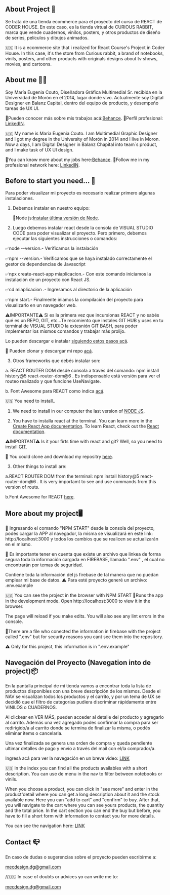 ## About Project 🚀

Se trata de una tienda ecommerce para el proyecto del curso de REACT de CODER HOUSE.
En este caso, es la tienda virtual de CURIOUS RABBIT, marca que vende cuadernos, vinilos, posters, y otros productos de diseño de series, películos y dibujos animados.

🇺🇸 It is a ecommerce site that i realized for React Course's Project in Coder House.
In this case, it's the store from Curious rabbit, a brand of notebooks, vinils, posters, and other products with originals designs about tv shows, movies, and cartoons.

## About me 🙋‍♀️

Soy María Eugenia Couto, Diseñadora Gráfica Multimedial Sr. recibida en la Universidad de Morón en el 2014, lugar donde vivo. Actualmente soy Digital Designer en Balanz Capital, dentro del equipo de producto, y desempeño tareas de UX UI.

🔸Pueden conocer más sobre mis trabajos acá:[Behance](https://www.behance.net/MECdesign).
🔸Perfil profesional: [LinkedIN](https://www.linkedin.com/in/mar%C3%ADa-eugenia-couto/).

🇺🇸 My name is María Eugenia Couto. I am Multimedial Graphic Designer and I got my degree in the University of Morón in 2014 and I live in Moron. Now a days, I am Digital Designer in Balanz Chapital into team`s product, and I make task of UX UI design.

🔸You can know more about my jobs here:[Behance](https://www.behance.net/MECdesign).
🔸Follow me in my profesional network here: [LinkedIN](https://www.linkedin.com/in/mar%C3%ADa-eugenia-couto/).


## Before to start you need... 🔧

Para poder visualizar mi proyecto es necesario realizar primero algunas instalaciones.

1) Debemos instalar en nuestro equipo:
   
   📌Node js:[Instalar última versión de Node](https://nodejs.org/en/).

2) Luego debemos instalar react desde la consola de VISUAL STUDIO CODE para poder visualizar el proyecto. Pero primero, debemos ejecutar las siguientes instrucciones o comandos:

✅node --version.- Verificamos la instalación

✅npm --version.- Verificamos que se haya instalado correctamente el gestor de dependencias de Javascript

✅npx create-react-app miaplicacion.- Con este comando iniciamos la instalación de un proyecto con React JS.

✅cd miaplicacion .- Ingresamos al directorio de la aplicación

✅npm start.- Finalmente iniamos la compilación del proyecto para visualizarlo en un navegador web.


⚠IMPORTANTE⚠ Si es la primera vez que incursionas REACT y no sabés qué es un REPO, GIT, etc...Te recomiento que instales GIT HUB y uses en tu terminal de VISUAL STUDIO la extesnión GIT BASH, para poder implementar los mismos comandos y trabajar más prolijo.

Lo pueden descargar e instalar [siguiendo estos pasos acá](https://www.stanleyulili.com/git/how-to-install-git-bash-on-windows/).

🔗 Pueden clonar y descargar mi repo [acá](https://github.com/mec2110/tiendacr_COUTO/tree/TrabajoFInal-MaEugeniaCouto).


3) Otros frameworks que debés instalar son:

  a. REACT ROUTER DOM desde consola a través del comando:
  npm install history@5 react-router-dom@6 .
  Es indispensable está versión para ver el routeo realizado y que funcione UseNavigate.

  b. Font Awesome para REACT como indica [acá](https://fontawesome.com/v5.15/how-to-use/on-the-web/using-with/react).

🇺🇸 You need to install..
1) We need to install in our computer the last version of [NODE JS](https://nodejs.org/en/).

2) You have to installa react at the terminal.
You can learn more in the [Create React App documentation](https://facebook.github.io/create-react-app/docs/getting-started).
To learn React, check out the [React documentation](https://reactjs.org/).

⚠IMPORTANT⚠ Is it your firts time with react and git? Well, so you need to install [GIT](https://www.stanleyulili.com/git/how-to-install-git-bash-on-windows/).

🔗 You could clone and download my repositry [here](https://github.com/mec2110/tiendacr_COUTO/tree/TrabajoFInal-MaEugeniaCouto).

3) Other things to install are:

a.REACT ROUTER DOM from the terminal:
  npm install history@5 react-router-dom@6 . 
  It is very importamt to see and use commands from this version of routs.


b.Font Awesome for REACT [here](https://fontawesome.com/v5.15/how-to-use/on-the-web/using-with/react).


## More about my project🖥

📌 Ingresando el comando "NPM START" desde la consola del proyecto, podés cargar la APP al navegador, la misma se visualizará en esté link: http://localhost:3000 y todos los cambios que se realicen se actualizarán en el mismo.

📌 Es importante tener en cuenta que existe un archivo que linkea de forma segura toda la información cargada en FIREBASE, llamado ".env" , el cual no encontrarán por temas de seguridad.

Contiene toda la información del js firebase de tal manera que no puedan emplear mi base de datos.
⚠ Para esté proyecto generé un archivo: .env.example

🇺🇸 You can see the project in the browser with NPM START
📌Runs the app in the development mode.
Open http://localhost:3000 to view it in the browser.

The page will reload if you make edits.
You will also see any lint errors in the console.

📌There are a file who conected the information in firebase with the project called ".env" but for security reasons you cant see them into the repository.

⚠ Only for this project, this information is in ".env.example"

## Navegación del Proyecto (Navegation into de project)📦

En la pantalla principal de mi tienda vamos a encontrar toda la lista de productos disponibles con una breve descripción de los mismos. Desde el NAV se visualizan todos los productos y el carrito, y por un tema de UX se decidió que el filtro de categorías pudiera discriminar rápidamente entre VINILOS o CUADERNOS. 

Al clickear en VER MÁS, pueden acceder al detalle del producto y agregarlo al carrito. Además una vez agregado podes confirmar la compra para ser redirigido/a al carrito donde se termina de finalizar la misma, o podés eliminar items o cancelarla.

Una vez finalizada se genera una orden de compra y queda pendiente ultimar detalles de pago y envío a través del mail con el/la comprador/a.

Ingresá acá para ver la navegación en un breve video:
[LINK](https://drive.google.com/drive/folders/1uL8HhQrcROP5fDtYNPyn_QsCwS_D_lPq?usp=sharing)

🇺🇸 In the index you can find all the products availables with a short description. You can use de menu in the nav to filter between notebooks or vinils.

When you choose a product, you can click in "see more" and enter in the product'detail where you can get a long description about it and the stock available now. Here you can "add to cart" and "confirm" to buy. After that, you will navigate to the cart where you can see yours products, the quantity and the total price. In the cart section you can end the buy but before, you have to fill a short form with information to contact you for more details. 

You can see the navigation here:
[LINK](https://drive.google.com/drive/folders/1uL8HhQrcROP5fDtYNPyn_QsCwS_D_lPq?usp=sharing)

## Contact 📪

En caso de dudas o sugerencias sobre el proyecto pueden escribirme a:

 mecdesign.dg@gmail.com

//🇺🇸 In case of doubts or advices yo can write me to:

mecdesign.dg@gmail.com